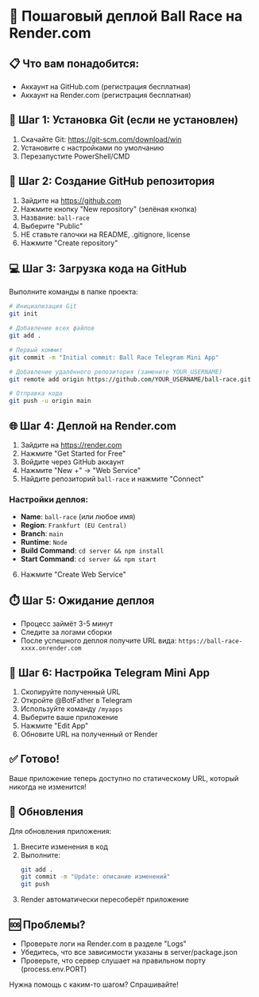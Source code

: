 # 🚀 Пошаговый деплой Ball Race на Render.com

## 📋 Что вам понадобится:

- Аккаунт на GitHub.com (регистрация бесплатная)
- Аккаунт на Render.com (регистрация бесплатная)

## 🔧 Шаг 1: Установка Git (если не установлен)

1. Скачайте Git: https://git-scm.com/download/win
2. Установите с настройками по умолчанию
3. Перезапустите PowerShell/CMD

## 📁 Шаг 2: Создание GitHub репозитория

1. Зайдите на https://github.com
2. Нажмите кнопку "New repository" (зелёная кнопка)
3. Название: `ball-race`
4. Выберите "Public"
5. НЕ ставьте галочки на README, .gitignore, license
6. Нажмите "Create repository"

## 💻 Шаг 3: Загрузка кода на GitHub

Выполните команды в папке проекта:

```bash
# Инициализация Git
git init

# Добавление всех файлов
git add .

# Первый коммит
git commit -m "Initial commit: Ball Race Telegram Mini App"

# Добавление удалённого репозитория (замените YOUR_USERNAME)
git remote add origin https://github.com/YOUR_USERNAME/ball-race.git

# Отправка кода
git push -u origin main
```

## 🌐 Шаг 4: Деплой на Render.com

1. Зайдите на https://render.com
2. Нажмите "Get Started for Free"
3. Войдите через GitHub аккаунт
4. Нажмите "New +" → "Web Service"
5. Найдите репозиторий `ball-race` и нажмите "Connect"

### Настройки деплоя:

- **Name**: `ball-race` (или любое имя)
- **Region**: `Frankfurt (EU Central)`
- **Branch**: `main`
- **Runtime**: `Node`
- **Build Command**: `cd server && npm install`
- **Start Command**: `cd server && npm start`

6. Нажмите "Create Web Service"

## ⏱️ Шаг 5: Ожидание деплоя

- Процесс займёт 3-5 минут
- Следите за логами сборки
- После успешного деплоя получите URL вида: `https://ball-race-xxxx.onrender.com`

## 🔗 Шаг 6: Настройка Telegram Mini App

1. Скопируйте полученный URL
2. Откройте @BotFather в Telegram
3. Используйте команду `/myapps`
4. Выберите ваше приложение
5. Нажмите "Edit App"
6. Обновите URL на полученный от Render

## ✅ Готово!

Ваше приложение теперь доступно по статическому URL, который никогда не изменится!

## 🔄 Обновления

Для обновления приложения:

1. Внесите изменения в код
2. Выполните:
   ```bash
   git add .
   git commit -m "Update: описание изменений"
   git push
   ```
3. Render автоматически пересоберёт приложение

## 🆘 Проблемы?

- Проверьте логи на Render.com в разделе "Logs"
- Убедитесь, что все зависимости указаны в server/package.json
- Проверьте, что сервер слушает на правильном порту (process.env.PORT)

Нужна помощь с каким-то шагом? Спрашивайте!
